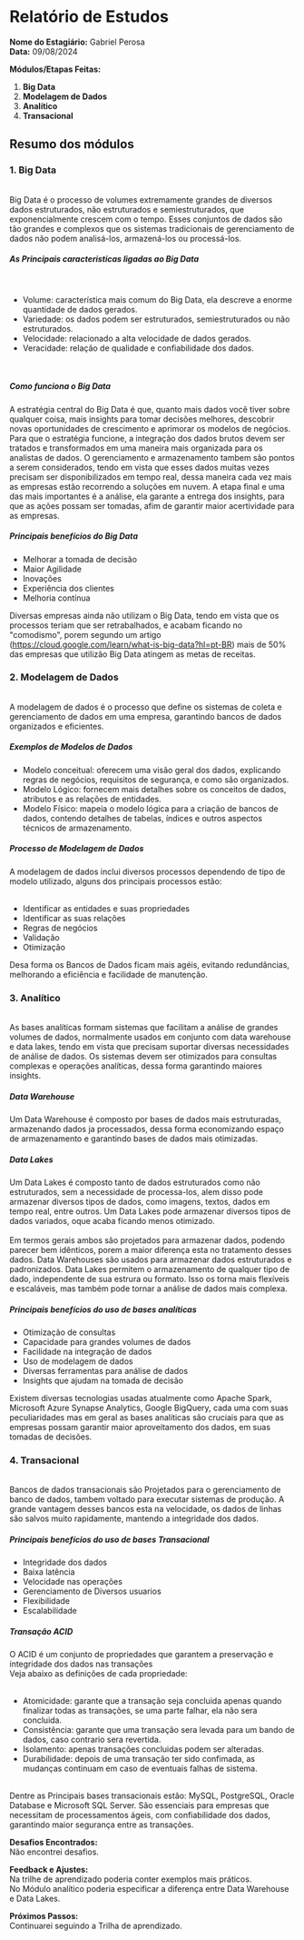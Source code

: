 # Relatório de Estudos

**Nome do Estagiário:** Gabriel Perosa  
**Data:** 09/08/2024

**Módulos/Etapas Feitas:**  
1. **Big Data**
2. **Modelagem de Dados**
3. **Analítico**
4. **Transacional**


## Resumo dos módulos 

<h3>1. Big Data</h3><br>
Big Data é o processo de volumes extremamente grandes de diversos dados estruturados, não estruturados e semiestruturados, que exponencialmente crescem com o tempo. Esses conjuntos de dados são tão grandes e complexos que os sistemas tradicionais de gerenciamento de dados não podem analisá-los, armazená-los ou processá-los.<br>
<h5>As Principais caracteristicas ligadas ao Big Data</h5>
<br>

- Volume: característica mais comum do Big Data, ela descreve a enorme quantidade de dados gerados.
- Variedade: os dados podem ser estruturados, semiestruturados ou não estruturados.
- Velocidade: relacionado a alta velocidade de dados gerados.
- Veracidade: relação de qualidade e confiabilidade dos dados.
<br>
<h5>Como funciona o Big Data</h5>
A estratégia central do Big Data é que, quanto mais dados você tiver sobre qualquer coisa, mais insights para tomar decisões melhores, descobrir novas oportunidades de crescimento e aprimorar os modelos de negócios. Para que o estratégia funcione, a integração dos dados brutos devem ser tratados e transformados em uma maneira mais organizada para os analistas de dados. O gerenciamento e armazenamento tambem são pontos a serem considerados, tendo em vista que esses dados muitas vezes precisam ser disponibilizados em tempo real, dessa maneira cada vez mais as empresas estão recorrendo a soluções em nuvem. A etapa final e uma das mais importantes é a análise, ela garante a entrega dos insights, para que as ações possam ser tomadas, afim de garantir maior acertividade para as empresas.<br>
<h5>Principais benefícios do Big Data</h5>

- Melhorar a tomada de decisão
- Maior Agilidade
- Inovações
- Experiência dos clientes
- Melhoria contínua

Diversas empresas ainda não utilizam o Big Data, tendo em vista que os processos teriam que ser retrabalhados, e acabam ficando no "comodismo", porem segundo um artigo (https://cloud.google.com/learn/what-is-big-data?hl=pt-BR) mais de 50% das empresas que utilizão Big Data atingem as metas de receitas.<br>

<h3>2. Modelagem de Dados</h3><br>
A modelagem de dados é o processo que define os sistemas de coleta e gerenciamento de dados em uma empresa, garantindo bancos de dados organizados e eficientes.<br>
<h5>Exemplos de Modelos de Dados</h5>

- Modelo conceitual: oferecem uma visão geral dos dados, explicando regras de negócios, requisitos de segurança, e como são organizados.
- Modelo Lógico: fornecem mais detalhes sobre os conceitos de dados, atributos e as relações de entidades.
- Modelo Físico: mapeia o modelo lógica para a criação de bancos de dados, contendo detalhes de tabelas, índices e outros aspectos técnicos de armazenamento.

<h5>Processo de Modelagem de Dados</h5>
A modelagem de dados inclui diversos processos dependendo de tipo de modelo utilizado, alguns dos principais processos estão:<br>
<br>

- Identificar as entidades e suas propriedades
- Identificar as suas relações 
- Regras de negócios
- Validação
- Otimização

Desa forma os Bancos de Dados ficam mais agéis, evitando redundâncias, melhorando a eficiência e facilidade de manutenção.
<br>
<h3>3. Analítico</h3><br>
As bases analíticas formam sistemas que facilitam a análise de grandes volumes de dados, normalmente usados em conjunto com data warehouse e data lakes, tendo em vista que precisam suportar diversas necessidades de análise de dados. Os sistemas devem ser otimizados para consultas complexas e operações analíticas, dessa forma garantindo maiores insights. 
<br>
<h5>Data Warehouse</h5>
Um Data Warehouse é composto por bases de dados mais estruturadas, armazenando dados ja processados, dessa forma economizando espaço de armazenamento e garantindo bases de dados mais otimizadas.
<br>
<h5>Data Lakes</h5>
Um Data Lakes é composto tanto de dados estruturados como não estruturados, sem a necessidade de processa-los, alem disso pode armazenar diversos tipos de dados, como imagens, textos, dados em tempo real, entre outros. Um Data Lakes pode armazenar diversos tipos de dados variados, oque acaba ficando menos otimizado.
<br>
<br>
Em termos gerais ambos são projetados para armazenar dados, podendo parecer bem idênticos, porem a maior diferença esta no tratamento desses dados. Data Warehouses são usados para armazenar dados estruturados e padronizados. Data Lakes permitem o armazenamento de qualquer tipo de dado, independente de sua estrura ou formato. Isso os torna mais flexíveis e escaláveis, mas também pode tornar a análise de dados mais complexa.


<h5>Principais benefícios do uso de bases analíticas</h5>

- Otimização de consultas
- Capacidade para grandes volumes de dados
- Facilidade na integração de dados
- Uso de modelagem de dados
- Diversas ferramentas para análise de dados
- Insights que ajudam na tomada de decisão

Existem diversas tecnologias usadas atualmente como Apache Spark, Microsoft Azure Synapse Analytics, Google BigQuery, cada uma com suas peculiaridades mas em geral as bases analíticas são cruciais para que as empresas possam garantir maior aproveitamento dos dados, em suas tomadas de decisões.<br>

<h3>4. Transacional</h3><br>
 Bancos de dados transacionais são Projetados para o gerenciamento de banco de dados, tambem voltado para executar sistemas de produção. A grande vantagem desses bancos esta na velocidade, os dados de linhas são salvos muito rapidamente, mantendo a integridade dos dados.
<br>
<h5>Principais benefícios do uso de bases Transacional</h5>

- Integridade dos dados
- Baixa latência
- Velocidade nas operações
- Gerenciamento de Diversos usuarios
- Flexibilidade
- Escalabilidade

<h5>Transação ACID</h5>
O ACID é um conjunto de propriedades que garantem a preservação e integridade dos dados nas transações
<br>
Veja abaixo as definições de cada propriedade:<br>
<br>

- Atomicidade: garante que a transação seja concluida apenas quando finalizar todas as transações, se uma parte falhar, ela não sera concluida.
- Consistência: garante que uma transação sera levada para um bando de dados, caso contrario sera revertida.
- Isolamento: apenas transações concluidas podem ser alteradas.
- Durabilidade: depois de uma transação ter sido confimada, as mudanças continuam em caso de eventuais falhas de sistema.<br>
<br>
Dentre as Principais bases transacionais estão: MySQL, PostgreSQL, Oracle Database e Microsoft SQL Server. São essenciais para empresas que necessitam de processamentos ágeis, com confiabilidade dos dados, garantindo maior segurança entre as transações.


<br>

**Desafios Encontrados:**  
Não encontrei desafios.

**Feedback e Ajustes:**  
Na trilhe de aprendizado poderia conter exemplos mais práticos.<br>
No Módulo analítico poderia especificar a diferença entre Data Warehouse e Data Lakes.

**Próximos Passos:**  
Continuarei seguindo a Trilha de aprendizado.